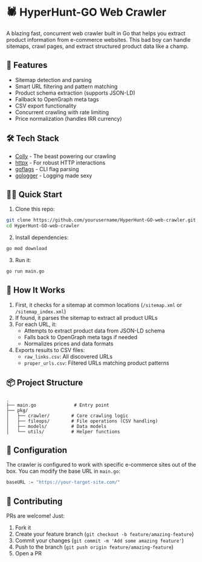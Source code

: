 # 🕷️ HyperHunt-GO Web Crawler

A blazing fast, concurrent web crawler built in Go that helps you extract product information from e-commerce websites. This bad boy can handle sitemaps, crawl pages, and extract structured product data like a champ.

## 🚀 Features

- Sitemap detection and parsing
- Smart URL filtering and pattern matching
- Product schema extraction (supports JSON-LD)
- Fallback to OpenGraph meta tags
- CSV export functionality
- Concurrent crawling with rate limiting
- Price normalization (handles IRR currency)

## 🛠️ Tech Stack

- [Colly](https://github.com/gocolly/colly) - The beast powering our crawling
- [httpx](https://github.com/projectdiscovery/httpx) - For robust HTTP interactions
- [goflags](https://github.com/projectdiscovery/goflags) - CLI flag parsing
- [gologger](https://github.com/projectdiscovery/gologger) - Logging made sexy

## 🏃‍♂️ Quick Start

1. Clone this repo:
```bash
git clone https://github.com/yourusername/HyperHunt-GO-web-crawler.git
cd HyperHunt-GO-web-crawler
```

2. Install dependencies:
```bash
go mod download
```

3. Run it:
```bash
go run main.go
```

## 🎯 How It Works

1. First, it checks for a sitemap at common locations (`/sitemap.xml` or `/sitemap_index.xml`)
2. If found, it parses the sitemap to extract all product URLs
3. For each URL, it:
   - Attempts to extract product data from JSON-LD schema
   - Falls back to OpenGraph meta tags if needed
   - Normalizes prices and data formats
4. Exports results to CSV files:
   - `raw_links.csv`: All discovered URLs
   - `proper_urls.csv`: Filtered URLs matching product patterns

## 📦 Project Structure

```
.
├── main.go              # Entry point
├── pkg/
│   ├── crawler/        # Core crawling logic
│   ├── fileops/        # File operations (CSV handling)
│   ├── models/         # Data models
│   └── utils/          # Helper functions
```

## 🔧 Configuration

The crawler is configured to work with specific e-commerce sites out of the box. You can modify the base URL in `main.go`:

```go
baseURL := "https://your-target-site.com/"
```

## 🤝 Contributing

PRs are welcome! Just:

1. Fork it
2. Create your feature branch (`git checkout -b feature/amazing-feature`)
3. Commit your changes (`git commit -m 'Add some amazing feature'`)
4. Push to the branch (`git push origin feature/amazing-feature`)
5. Open a PR